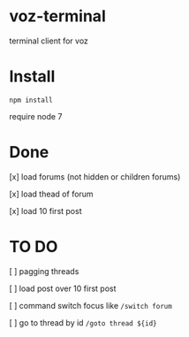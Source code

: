 # voz-terminal
terminal client for voz

# Install
`npm install`

require node 7

# Done
[x] load forums (not hidden or children forums)

[x] load thead of forum

[x] load 10 first post

# TO DO
[ ] pagging threads

[ ] load post over 10 first post

[ ] command switch focus like `/switch forum`

[ ] go to thread by id `/goto thread ${id}`
